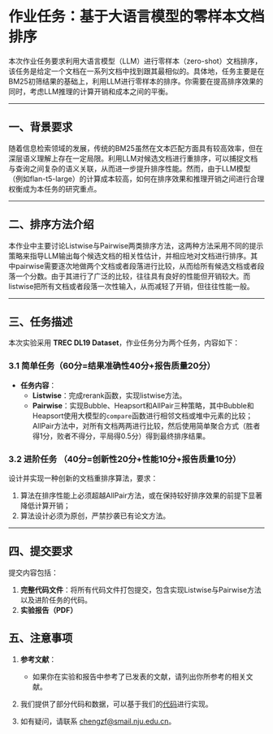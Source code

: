 # 作业任务：基于大语言模型的零样本文档排序

本次作业任务要求利用大语言模型（LLM）进行零样本（zero-shot）文档排序，该任务是给定一个文档在一系列文档中找到跟其最相似的。具体地，任务主要是在BM25初筛结果的基础上，利用LLM进行零样本的排序。你需要在提高排序效果的同时，考虑LLM推理的计算开销和成本之间的平衡。

---

## 一、背景要求

随着信息检索领域的发展，传统的BM25虽然在文本匹配方面具有较高效率，但在深层语义理解上存在一定局限。利用LLM对候选文档进行重排序，可以捕捉文档与查询之间复杂的语义关联，从而进一步提升排序性能。然而，由于LLM模型（例如flan-t5-large）的计算成本较高，如何在排序效果和推理开销之间进行合理权衡成为本任务的研究重点。

---

## 二、排序方法介绍

本作业中主要讨论Listwise与Pairwise两类排序方法，这两种方法采用不同的提示策略来指导LLM输出每个候选文档的相关性估计，并相应地对文档进行排序。其中pairwise需要逐次地做两个文档或者段落进行比较，从而给所有候选文档或者段落一个分数。由于其进行了广泛的比较，往往具有良好的性能但开销较大。而listwise把所有文档或者段落一次性输入，从而减轻了开销，但往往性能一般。

---


## 三、任务描述

本次实验采用 **TREC DL19 Dataset**，作业任务分为两个任务，内容如下：

### 3.1 简单任务（60分=结果准确性40分+报告质量20分）
- **任务内容**：  
  - **Listwise**：完成rerank函数，实现listwise方法。
  - **Pairwise**：实现Bubble、Heapsort和AllPair三种策略，其中Bubble和Heapsort使用大模型的`compare`函数进行相邻文档或堆中元素的比较；AllPair方法中，对所有文档两两进行比较，然后使用简单聚合方式（胜者得1分，败者不得分，平局得0.5分）得到最终排序结果。
  
### 3.2 进阶任务 （40分=创新性20分+性能10分+报告质量10分）
  设计并实现一种创新的文档重排序算法，要求：  
  1. 算法在排序性能上必须超越AllPair方法，或在保持较好排序效果的前提下显著降低计算开销；  
  2. 算法设计必须为原创，严禁抄袭已有论文方法。

---

## 四、提交要求

提交内容包括：
1. **完整代码文件**：将所有代码文件打包提交，包含实现Listwise与Pairwise方法以及进阶任务的代码。
2. **实验报告（PDF）**


## 五、注意事项

1. **参考文献**：

    - 如果你在实验和报告中参考了已发表的文献，请列出你所参考的相关文献。

2. 我们提供了部分代码和数据，可以基于我们的[代码](https://github.com/zifengcheng/NJUProject_ranking)进行实现。

3. 如有疑问，请联系 chengzf@smail.nju.edu.cn。
